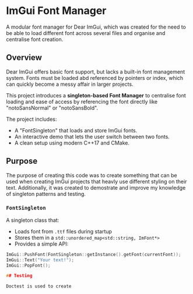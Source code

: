 # ImGui Font Manager

A modular font manager for Dear ImGui, which was created for the need to be able to load different font across several files and organise and centralise font creation.

## Overview

Dear ImGui offers basic font support, but lacks a built-in font management system. Fonts must be loaded abd referenced by pointers or index, which can quickly become a messy affair in larger projects.

This project introduces a **singleton-based Font Manager** to centralise font loading and ease of access by referencing the font directly like "notoSansNormal" or "notoSansBold".

The project includes:
- A "FontSingleton" that loads and store ImGui fonts.
- An interactive demo that lets the user switch between two fonts.
- A clean setup using modern C++17 and CMake.

## Purpose

The purpose of creating this code was to create something that can be used when creating ImGui projects that heavly use different styling on their text. Additionally, it was created to demostrate and improve my knowledge of singleton patterns and testing.

### `FontSingleton`
A singleton class that:
- Loads font from `.ttf` files during startup
- Stores them in a `std::unordered_map<std::string, ImFont*>`
- Provides a simple API:

```cpp
ImGui::PushFont(FontSingleton::getInstance().getFont(currentFont));
ImGui::Text("Your text!");
ImGui::PopFont();

## Testing

Doctest is used to create